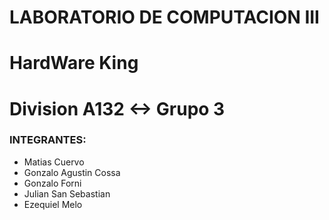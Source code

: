 # LABORATORIO DE COMPUTACION III
# HardWare King

Division A132 <-> Grupo 3
=

### INTEGRANTES:
- Matias Cuervo
- Gonzalo Agustin Cossa
- Gonzalo Forni
- Julian San Sebastian
- Ezequiel Melo
